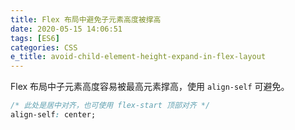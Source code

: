 ```yaml
---
title: Flex 布局中避免子元素高度被撑高
date: 2020-05-15 14:06:51
tags: [ES6]
categories: CSS
e_title: avoid-child-element-height-expand-in-flex-layout
---
```


Flex 布局中子元素高度容易被最高元素撑高，使用 `align-self` 可避免。

```css
/* 此处是居中对齐，也可使用 flex-start 顶部对齐 */
align-self: center; 
```
